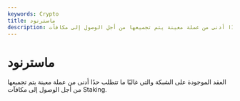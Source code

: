 ```yaml
---
keywords: Crypto
title: ماسترنود
description: ماسترنود. العقد الموجودة على الشبكة والتي غالبًا ما تتطلب حدًا أدنى من عملة معينة يتم تجميعها من أجل الوصول إلى مكافآت Staking.
---
```


# ماسترنود
العقد الموجودة على الشبكة والتي غالبًا ما تتطلب حدًا أدنى من عملة معينة يتم تجميعها من أجل الوصول إلى مكافآت Staking.

